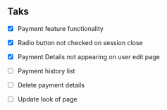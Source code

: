 ## Taks
- [x] Payment feature functionality
- [x] Radio button not checked on session close
- [x] Payment Details not appearing on user edit page
- [ ] Payment history list
- [ ] Delete payment details
- [ ] Update look of page

